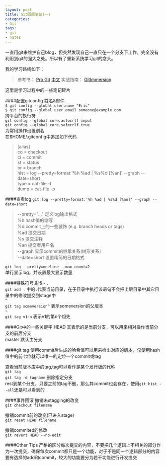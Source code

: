 ```yaml
---
layout: post
title: Git回顾笔记(一)
categories:
- Git
tags:
- git
- notes
---
```



一直用git来维护自己blog，但突然发现自己一直只在一个分支下工作，完全没有利用到git的强大之处。所以有了重新系统学习git的念头。

我的学习路线如下：
> 参考书： [Pro Git](http://git-scm.com/book)  [中文](http://git-scm.com/book/zh/)
实战指南： [GitImmersion](http://gitimmersion.com)

这里是学习过程中的一些笔记碎片

####配置gitconfig
姓名&邮件      
`$ git config --global user.name "Eric"`    
`$ git config --global user.email someone@example.com`           
跨平台的换行符         
`git config --global core.autocrlf input`      
`git config --global core.safecrlf true`       
为常用操作设置别名       
在$HOME/.gitconfig中追加如下代码      
>[alias]   
    co = checkout   
    ci = commit  
    st = status   
    br = branch       
    hist = log --pretty=format:'%h %ad | %s%d [%an]' --graph --date=short    
    type = cat-file -t     
    dump = cat-file -p     

####查看log
`git log --pretty=format:'%h %ad | %s%d [%an]' --graph --date=short`   
>   --pretty="..." 定义log输出格式       
    %h hash值的缩写         
    %d commit上的一些装饰 (e.g. branch heads or tags)       
    %ad 提交日期         
    %s 提交注释       
    %an 提交者用户名       
    --graph 显示commit的继承关系(树形关系)        
    --date=short 设置精简的日期格式       
    
`git log --pretty=oneline --max-count=2`       
单行显示log，并设置最大显示数量      


####特殊符号.&^&~
`.`      
`git add .` 中的`.`代表当前目录，在子目录中执行该语句不会把上层目录中其它目录中的修改提交到stage中      
`^`      
`git tag someversion^` 表示someversion的父版本     
`~`        
`git tag v1~n` 表示v1的第n个祖先         


####Git中的一些关键字
HEAD 其表示的是当前分支，可以用来相对操作当前分支的前后分支         
master 默认主分支 

####git tag
使用commit后生成的哈希值可以用来检出对应的版本，仅使用hash值中的前七位就可以唯一的定位一个commit或tag

查看当前版本库中的tag,tag可以看作是某个发行版的代称     
`git tag`     
`git tag -d tagname`  删除指定分支      
rest到某个分支，只要之前的tag不删，那么其commit也会存在，使用`git hist --all`还是可以看到的       

####事件回滚
撤销未stagging的改变        
`git checkout filename`      

撤销commit前的改变(已进入stage)         
`git reset HEAD filename`

撤销commited的修改      
`git revert HEAD --no-edit`

####Other Tips
严格的区分每次提交的内容，不要把几个逻辑上不相关的部分作为一次提交，确保每次commit都只是一个功能，对于不是同一个逻辑部分的内容要有选择的add和commit，较大的功能要分为若干功能进行开发提交

